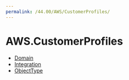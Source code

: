 ```yaml
---
permalink: /44.00/AWS/CustomerProfiles/
---
```


# AWS.CustomerProfiles



* [Domain](Domain.md)
* [Integration](Integration.md)
* [ObjectType](ObjectType.md)